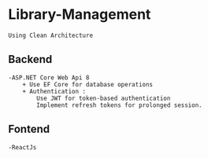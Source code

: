 # Library-Management

    Using Clean Architecture

## Backend

    -ASP.NET Core Web Api 8
        + Use EF Core for database operations
        + Authentication :
            Use JWT for token-based authentication
            Implement refresh tokens for prolonged session.

## Fontend

    -ReactJs
